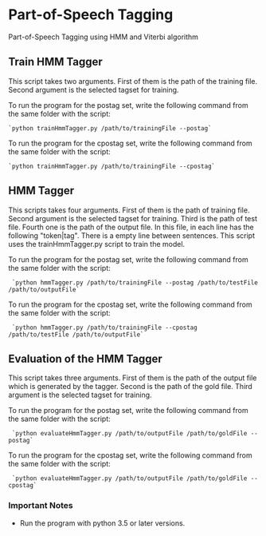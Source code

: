 # Part-of-Speech Tagging
Part-of-Speech Tagging using HMM and Viterbi algorithm

## Train HMM Tagger
This script takes two arguments. First of them is the path of the training file. Second argument is the selected tagset for training.
    
To run the program for the postag set, write the following command from the same folder with the script:   
    
    `python trainHmmTagger.py /path/to/trainingFile --postag`    
     
To run the program for the cpostag set, write the following command from the same folder with the script:   
    
    `python trainHmmTagger.py /path/to/trainingFile --cpostag`    
    
## HMM Tagger
This scripts takes four arguments. First of them is the path of training file. Second argument is the selected tagset for training. Third is the path of test file. Fourth one is the path of the output file. In this file, in each line has the following "token|tag". There is a empty line between sentences. This script uses the trainHmmTagger.py script to train the model. 
      
To run the program for the postag set, write the following command from the same folder with the script:       
       
     `python hmmTagger.py /path/to/trainingFile --postag /path/to/testFile /path/to/outputFile`     
   
To run the program for the cpostag set, write the following command from the same folder with the script:       
       
     `python hmmTagger.py /path/to/trainingFile --cpostag /path/to/testFile /path/to/outputFile`     
   
## Evaluation of the HMM Tagger
This script takes three arguments. First of them is the path of the output file which is generated by the tagger. Second is the path of the gold file. Third argument is the selected tagset for training.

To run the program for the postag set, write the following command from the same folder with the script:       
       
     `python evaluateHmmTagger.py /path/to/outputFile /path/to/goldFile --postag`     
   
To run the program for the cpostag set, write the following command from the same folder with the script:       
       
     `python evaluateHmmTagger.py /path/to/outputFile /path/to/goldFile --cpostag`     
   

### Important Notes
* Run the program with python 3.5 or later versions.
